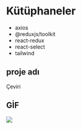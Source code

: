 # Kütüphaneler

- axios
- @reduxjs/toolkit
- react-redux
- react-select
- tailwind

<h2>proje adı</h2>

Çeviri

<h2>GİF</h2>

![](Çeviri.gif)
